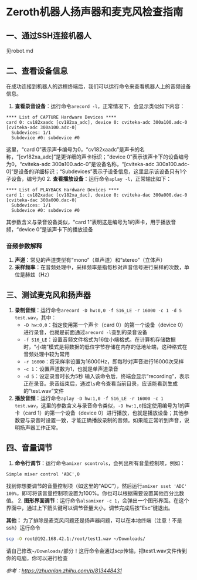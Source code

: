 # Zeroth机器人扬声器和麦克风检查指南
## 一、通过SSH连接机器人
见robot.md

## 二、查看设备信息
在成功连接到机器人的远程终端后，我们可以运行命令来查看机器人上的音频设备信息。
1. **查看录音设备**：运行命令`arecord -l`，正常情况下，会显示类似如下内容：
```
**** List of CAPTURE Hardware Devices ****
card 0: cv182xaadc [cv182xa_adc], device 0: cviteka-adc 300a100.adc-0 [cviteka-adc 300a100.adc-0]
  Subdevices: 1/1
  Subdevice #0: subdevice #0
```
这里，“card 0”表示声卡编号为0，“cv182xaadc”是声卡的名称，“[cv182xa_adc]”是更详细的声卡标识；“device 0”表示该声卡下的设备编号为0，“cviteka-adc 300a100.adc-0”是设备名称，“[cviteka-adc 300a100.adc-0]”是设备的详细标识；“Subdevices”表示子设备信息，这里显示该设备只有1个子设备，编号为0
2. **查看播放设备**：运行命令`aplay -l`，正常输出如下：
```
**** List of PLAYBACK Hardware Devices ****
card 1: cv182xadac [cv182xa_dac], device 0: cviteka-dac 300a000.dac-0 [cviteka-dac 300a000.dac-0]
  Subdevices: 1/1
  Subdevice #0: subdevice #0
```
其参数含义与录音设备类似，“card 1”表明这是编号为1的声卡，用于播放音频，“device 0”是该声卡下的播放设备

### 音频参数解释
1. **声道**：常见的声道类型有“mono”（单声道）和“stereo”（立体声）
2. **采样频率**：在音频处理中，采样频率是指每秒对声音信号进行采样的次数，单位是赫兹（Hz）

## 三、测试麦克风和扬声器
1. **录制音频**：运行命令`arecord -D hw:0,0 -f S16_LE -r 16000 -c 1 -d 5 test.wav`，其中：
    - `-D hw:0,0`：指定使用第一个声卡（card 0）的第一个设备（device 0）进行录音，也就是前面通过`arecord -l`查到的录音设备
    - `-f S16_LE`：设置音频文件格式为16位小端格式。在计算机存储数据时，“小端”模式是将数据的低位字节存储在内存的低地址端，这种格式在音频处理中较为常用
    - `-r 16000`：将采样率设置为16000Hz，即每秒对声音进行16000次采样
    - `-c 1`：设置声道数为1，也就是单声道录音
    - `-d 5`：设定录音时长为5秒
输入该命令后，终端会显示“recording”，表示正在录音。录音结束后，通过`ls`命令查看当前目录，应该能看到生成的“test.wav”文件
2. **播放音频**：运行命令`aplay -D hw:1,0 -f S16_LE -r 16000 -c 1 test.wav`，这里的参数含义与录音命令类似，`-D hw:1,0`指定使用编号为1的声卡（card 1）的第一个设备（device 0）进行播放，也就是播放设备；其他参数要与录音时设置一致，才能正确播放录制的音频。如果能正常听到声音，说明扬声器工作正常。

## 四、音量调节
1. **命令行调节**：运行命令`amixer scontrols`，会列出所有音量控制项，例如：
```
Simple mixer control 'ADC',0
```
找到你想要调节的音量控制项（如这里的“ADC”），然后运行`amixer sset 'ADC' 100%`，即可将该音量控制项设置为100%。你也可以根据需要设置其他百分比数值。
2. **图形界面调节**：运行命令`alsamixer -c 1`，会弹出一个图形界面。在这个界面中，通过上下箭头键可以调节音量大小，调节完成后按“Esc”键退出。


**其他：**
为了排除是麦克风问题还是扬声器问题，可以在本地终端（注意！不是ssh）运行命令
```bash
scp -O root@192.168.42.1:/root/test1.wav ~/Downloads/
```
请自己修改`~/Downloads/`部分！这行命令会通过scp传输，把test1.wav文件传到你的电脑，你可以进行检查

*参考：https://zhuanlan.zhihu.com/p/813448431*